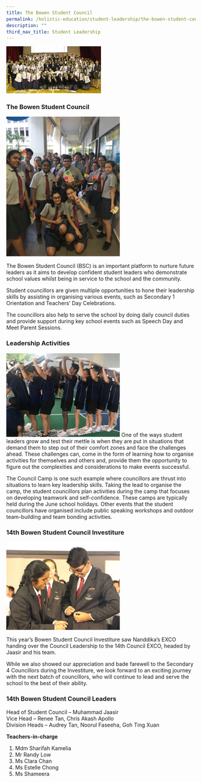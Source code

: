 ```yaml
---
title: The Bowen Student Council
permalink: /holistic-education/student-leadership/the-bowen-student-council
description: ""
third_nav_title: Student Leadership
---
```

<img src="/images/14th-Student-Council-small.jpeg" 
     style="width:50%">
### The Bowen Student Council

<img src="/images/Student-councillors-Welcoming-Our-Taiwan-Exchange-Students-With-a-Smile.jpeg" 
     style="width:60%">
		 
The Bowen Student Council (BSC) is an important platform to nurture future leaders as it aims to develop confident student leaders who demonstrate school values whilst being in service to the school and the community. 

Student councillors are given multiple opportunities to hone their leadership skills by assisting in organising various events, such as Secondary 1 Orientation and Teachers’ Day Celebrations. 

The councillors also help to serve the school by doing daily council duties and provide support during key school events such as Speech Day and Meet Parent Sessions.

### Leadership Activities
<img src="/images/Teamwork-Saves-the-Day!-Council-June-Camp.jpeg" 
     style="width:60%">
One of the ways student leaders grow and test their mettle is when they are put in situations that demand them to step out of their comfort zones and face the challenges ahead. These challenges can, come in the form of learning how to organise activities for themselves and others and, provide them the opportunity to figure out the complexities and considerations to make events successful.

The Council Camp is one such example where councillors are thrust into situations to learn key leadership skills. Taking the lead to organise the camp, the student councillors plan activities during the camp that focuses on developing teamwork and self-confidence. These camps are typically held during the June school holidays. Other events that the student councillors have organised include public speaking workshops and outdoor team-building and team bonding activities.

### 14th Bowen Student Council Investiture
<img src="/images/Ceremonial-Handover-Head-Councilor.jpeg" 
     style="width:60%">
		 
This year’s Bowen Student Council Investiture saw Nanddika’s EXCO handing over the Council Leadership to the 14th Council EXCO, headed by Jaasir and his team.   

While we also showed our appreciation and bade farewell to the Secondary 4 Councillors during the Investiture, we look forward to an exciting journey with the next batch of councillors, who will continue to lead and serve the school to the best of their ability.

### 14th Bowen Student Council Leaders

Head of Student Council – Muhammad Jaasir <br>
Vice Head – Renee Tan, Chris Akash Apollo <br>
Division Heads – Audrey Tan, Noorul Faseeha, Goh Ting Xuan

 
**Teachers-in-charge**

1.  Mdm Sharifah Kamelia
2.  Mr Randy Low
3.  Ms Clara Chan
4.  Ms Estelle Chong
5.  Ms Shameera